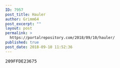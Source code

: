 ```yaml
---
ID: 7957
post_title: Hauler
author: Grimm64
post_excerpt: ""
layout: post
permalink: >
  https://portalrepository.com/2018/09/10/hauler/
published: true
post_date: 2018-09-10 11:52:36
---
```

<pre>209FFDE23675</pre>